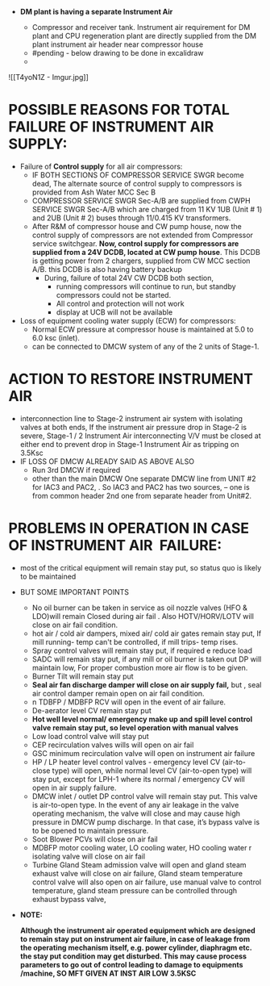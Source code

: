 - **DM plant is having a separate Instrument Air**
    
    - Compressor and receiver tank. Instrument air requirement for DM plant and CPU regeneration plant are directly supplied from the DM plant instrument air header near compressor house 
    - #pending - below drawing to be done in excalidraw
    - 

![[T4yoN1Z - Imgur.jpg]]

# **POSSIBLE REASONS FOR TOTAL FAILURE OF INSTRUMENT AIR SUPPLY:**

- Failure of **Control supply** for all air compressors:
    - IF BOTH SECTIONS OF COMPRESSOR SERVICE SWGR become dead, The alternate source of control supply to compressors is provided from Ash Water MCC Sec B
    - COMPRESSOR SERVICE SWGR Sec-A/B are supplied from CWPH SERVICE SWGR Sec-A/B which are charged from 11 KV 1UB (Unit # 1) and 2UB (Unit # 2) buses through 11/0.415 KV transformers.
    - After R&M of compressor house and CW pump house, now the control supply of compressors are not extended from Compressor service switchgear. **Now, control supply for compressors are supplied from a 24V DCDB, located at CW pump house**. This DCDB is getting power from 2 chargers, supplied from CW MCC section A/B. this DCDB is also having battery backup
        - During, failure of total 24V CW DCDB both section,
            - running compressors will continue to run, but standby compressors could not be started.
            - All control and protection will not work
            - display at UCB will not be available
- Loss of equipment cooling water supply (ECW) for compressors:
    - Normal ECW pressure at compressor house is maintained at 5.0 to 6.0 ksc (inlet).
    - can be connected to DMCW system of any of the 2 units of Stage-1.

# **ACTION TO RESTORE INSTRUMENT AIR**

- interconnection line to Stage-2 instrument air system with isolating valves at both ends, If the instrument air pressure drop in Stage-2 is severe, Stage-1 / 2 Instrument Air interconnecting V/V must be closed at either end to prevent drop in Stage-1 Instrument Air as tripping on 3.5Ksc
- IF LOSS OF DMCW ALREADY SAID AS ABOVE ALSO
    - Run 3rd DMCW if required
    - other than the main DMCW One separate DMCW line from UNIT #2 for IAC3 and PAC2, . So IAC3 and PAC2 has two sources, – one is from common header 2nd one from separate header from Unit#2.

# **PROBLEMS IN OPERATION IN CASE OF INSTRUMENT AIR  FAILURE:**

- most of the critical equipment will remain stay put, so status quo is likely to be maintained
    
- BUT SOME IMPORTANT POINTS
    
    - No oil burner can be taken in service as oil nozzle valves (HFO & LDO)will remain Closed during air fail . Also HOTV/HORV/LOTV will close on air fail condition.
    - hot air / cold air dampers, mixed air/ cold air gates remain stay put, If mill running- temp can't be controlled, if mill trips- temp rises.
    - Spray control valves will remain stay put, if required e reduce load
    - SADC will remain stay put, if any mill or oil burner is taken out DP will maintain low, For proper combustion more air flow is to be given.
    - Burner Tilt will remain stay put
    - **Seal air fan discharge damper will close on air supply fail,** but , seal air control damper remain open on air fail condition.
    - n TDBFP / MDBFP RCV will open in the event of air failure.
    - De-aerator level CV remain stay put
    - **Hot well level normal/ emergency make up and spill level control valve remain stay put, so level operation with manual valves**
    - Low load control valve will stay put
    - CEP recirculation valves wills will open on air fail
    - GSC minimum recirculation valve will open on instrument air failure
    - HP / LP heater level control valves - emergency level CV (air-to-close type) will open, while normal level CV (air-to-open type) will stay put, except for LPH-1 where its normal / emergency CV will open in air supply failure.
    - DMCW inlet / outlet DP control valve will remain stay put. This valve is air-to-open type. In the event of any air leakage in the valve operating mechanism, the valve will close and may cause high pressure in DMCW pump discharge. In that case, it’s bypass valve is to be opened to maintain pressure.
    - Soot Blower PCVs will close on air fail
    - MDBFP motor cooling water, LO cooling water, HO cooling water r isolating valve will close on air fail
    - Turbine Gland Steam admission valve will open and gland steam exhaust valve will close on air failure, Gland steam temperature control valve will also open on air failure, use manual valve to control temperature, gland steam pressure can be controlled through exhaust bypass valve,
- **NOTE:**
    
    **Although the instrument air operated equipment which are designed to remain stay put on instrument air failure, in case of leakage from the operating mechanism itself, e.g. power cylinder, diaphragm etc. the stay put condition may get disturbed. This may cause process parameters to go out of control leading to damage to equipments /machine, SO MFT GIVEN AT INST AIR LOW 3.5KSC**